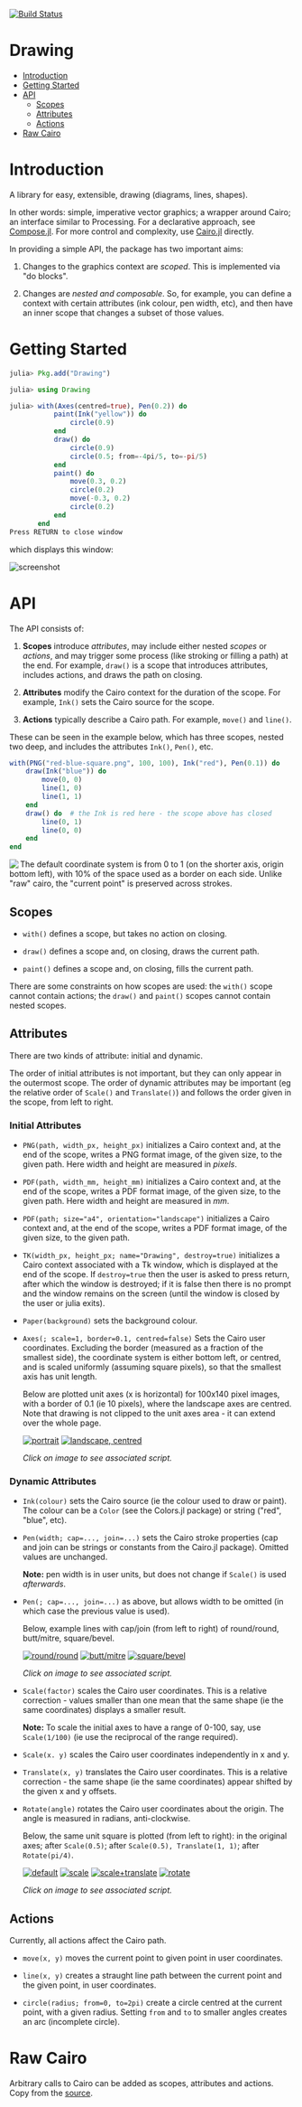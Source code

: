 [![Build Status](https://travis-ci.org/andrewcooke/Drawing.jl.svg?branch=master)](https://travis-ci.org/andrewcooke/Drawing.jl)

# Drawing

* [Introduction](#introduction)
* [Getting Started](#getting-started)
* [API](#api)
  * [Scopes](#scopes)
  * [Attributes](#attributes)
  * [Actions](#actions)
* [Raw Cairo](#raw-cairo)

# Introduction

A library for easy, extensible, drawing (diagrams, lines, shapes).

In other words: simple, imperative vector graphics; a wrapper around Cairo;
an interface similar to Processing.  For a declarative approach, see
[Compose.jl](https://github.com/dcjones/Compose.jl).  For more control and
complexity, use [Cairo.jl](https://github.com/JuliaLang/Cairo.jl) directly.

In providing a simple API, the package has two important aims:

1. Changes to the graphics context are *scoped*.  This is implemented via "do
   blocks".

2. Changes are *nested and composable*.  So, for example, you can define a
   context with certain attributes (ink colour, pen width, etc), and then have
   an inner scope that changes a subset of those values.

# Getting Started

```julia
julia> Pkg.add("Drawing")

julia> using Drawing

julia> with(Axes(centred=true), Pen(0.2)) do
		   paint(Ink("yellow")) do
			   circle(0.9)
		   end
		   draw() do
			   circle(0.9)
			   circle(0.5; from=-4pi/5, to=-pi/5)
		   end
		   paint() do
			   move(0.3, 0.2)
			   circle(0.2)
			   move(-0.3, 0.2)
			   circle(0.2)
		   end
	   end
Press RETURN to close window
```

which displays this window:

![screenshot](screenshot.png)

# API

The API consists of:

1. **Scopes** introduce *attributes*, may include either nested *scopes* or
   *actions*, and may trigger some process (like stroking or filling a path)
   at the end.  For example, `draw()` is a scope that introduces attributes,
   includes actions, and draws the path on closing.

2. **Attributes** modify the Cairo context for the duration of the scope.  For
   example, `Ink()` sets the Cairo source for the scope.

3. **Actions** typically describe a Cairo path.  For example, `move()` and
   `line()`.

These can be seen in the example below, which has three scopes, nested two
deep, and includes the attributes `Ink()`, `Pen()`, etc.

```julia
with(PNG("red-blue-square.png", 100, 100), Ink("red"), Pen(0.1)) do
    draw(Ink("blue")) do
        move(0, 0)
        line(1, 0)
        line(1, 1)
    end
	draw() do  # the Ink is red here - the scope above has closed
		line(0, 1)
        line(0, 0)
	end
end
```

[<img align="left" src="test/target/red-blue-square.png"/>](test/red-blue-square.jl)

The default coordinate system is from 0 to 1 (on the shorter axis, origin
bottom left), with 10% of the space used as a border on each side.  Unlike
"raw" cairo, the "current point" is preserved across strokes.

## Scopes

* `with()` defines a scope, but takes no action on closing.

* `draw()` defines a scope and, on closing, draws the current path.

* `paint()` defines a scope and, on closing, fills the current path.

There are some constraints on how scopes are used: the `with()` scope cannot
contain actions; the `draw()` and `paint()` scopes cannot contain nested
scopes.

## Attributes

There are two kinds of attribute: initial and dynamic.

The order of initial attributes is not important, but they can only appear in
the outermost scope.  The order of dynamic attributes may be important (eg the
relative order of `Scale()` and `Translate()`) and follows the order given in
the scope, from left to right.

### Initial Attributes

* `PNG(path, width_px, height_px)` initializes a Cairo context and, at the end
  of the scope, writes a PNG format image, of the given size, to the given
  path.  Here width and height are measured in *pixels*.

* `PDF(path, width_mm, height_mm)` initializes a Cairo context and, at the end
  of the scope, writes a PDF format image, of the given size, to the given
  path.  Here width and height are measured in *mm*.

* `PDF(path; size="a4", orientation="landscape")` initializes a Cairo context
  and, at the end of the scope, writes a PDF format image, of the given size,
  to the given path.

* `TK(width_px, height_px; name="Drawing", destroy=true)` initializes a Cairo
  context associated with a Tk window, which is displayed at the end of the
  scope.  If `destroy=true` then the user is asked to press return, after which
  the window is destroyed; if it is false then there is no prompt and the
  window remains on the screen (until the window is closed by the user or
  julia exits).

* `Paper(background)` sets the background colour.

* `Axes(; scale=1, border=0.1, centred=false)` Sets the Cairo user
  coordinates.  Excluding the border (measured as a fraction of the smallest
  side), the coordinate system is either bottom left, or centred, and is
  scaled uniformly (assuming square pixels), so that the smallest axis has
  unit length.

  Below are plotted unit axes (x is horizontal) for 100x140 pixel images, with
  a border of 0.1 (ie 10 pixels), where the landscape axes are centred.  Note
  that drawing is not clipped to the unit axes area - it can extend over the
  whole page.

  [![portrait](test/target/portrait.png)](test/portrait.jl)
  [![landscape, centred](test/target/centred-landscape.png)](test/centred-landscape.jl)

  *Click on image to see associated script.*

### Dynamic Attributes

* `Ink(colour)` sets the Cairo source (ie the colour used to draw or paint).
  The colour can be a `Color` (see the Colors.jl package) or string ("red",
  "blue", etc).

* `Pen(width; cap=..., join=...)` sets the Cairo stroke properties (cap and
  join can be strings or constants from the Cairo.jl package).  Omitted values
  are unchanged.

  **Note:** pen width is in user units, but does not change if `Scale()` is
  used *afterwards*.

* `Pen(; cap=..., join=...)` as above, but allows width to be omitted (in
  which case the previous value is used).

  Below, example lines with cap/join (from left to right) of round/round,
  butt/mitre, square/bevel.
  
  [![round/round](test/target/round-round.png)](test/round-round.jl)
  [![butt/mitre](test/target/butt-mitre.png)](test/butt-mitre.jl)
  [![square/bevel](test/target/square-bevel.png)](test/square-bevel.jl)

  *Click on image to see associated script.*

* `Scale(factor)` scales the Cairo user coordinates.  This is a relative
  correction - values smaller than one mean that the same shape (ie the same
  coordinates) displays a smaller result.

  **Note:** To scale the initial axes to have a range of 0-100, say, use
 `Scale(1/100)` (ie use the reciprocal of the range required).

* `Scale(x. y)` scales the Cairo user coordinates independently in x and y.

* `Translate(x, y)` translates the Cairo user coordinates.  This is a relative
  correction - the same shape (ie the same coordinates) appear shifted by the
  given x and y offsets.

* `Rotate(angle)` rotates the Cairo user coordinates about the origin.  The
  angle is measured in radians, anti-clockwise.

  Below, the same unit square is plotted (from left to right): in the original
  axes; after `Scale(0.5)`; after `Scale(0.5), Translate(1, 1)`; after
  `Rotate(pi/4)`.

  [![default](test/target/square.png)](test/square.jl)
  [![scale](test/target/square-scale.png)](test/square-scale.jl)
  [![scale+translate](test/target/square-scale-translate.png)](test/square-scale-translate.jl)
  [![rotate](test/target/square-rotate.png)](test/square-rotate.jl)

  *Click on image to see associated script.*

## Actions

Currently, all actions affect the Cairo path.

* `move(x, y)` moves the current point to given point in user coordinates.

* `line(x, y)` creates a straught line path between the current point and the
  given point, in user coordinates.

* `circle(radius; from=0, to=2pi)` create a circle centred at the current
  point, with a given radius.  Setting `from` and `to` to smaller angles
  creates an arc (incomplete circle).

# Raw Cairo

Arbitrary calls to Cairo can be added as scopes, attributes and actions.  Copy
from the [source](src/Drawing.jl).

